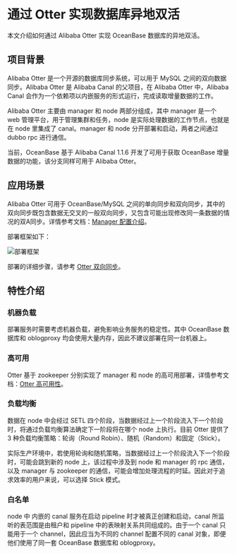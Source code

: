 # 通过 Otter 实现数据库异地双活

本文介绍如何通过 Alibaba Otter 实现 OceanBase 数据库的异地双活。

## 项目背景

Alibaba Otter 是一个开源的数据库同步系统，可以用于 MySQL 之间的双向数据同步。Alibaba Otter 是 Alibaba Canal 的父项目，在 Alibaba Otter 中，Alibaba Canal 会作为一个依赖项以内嵌服务的形式运行，完成读取增量数据的工作。

Alibaba Otter 主要由 manager 和 node 两部分组成，其中 manager 是一个 web 管理平台，用于管理集群和任务，node 是实际处理数据的工作节点，也就是在 node 里集成了 canal。manager 和 node 分开部署和启动，两者之间通过 dubbo rpc 进行通信。

当前，OceanBase 基于 Alibaba Canal 1.1.6 开发了可用于获取 OceanBase 增量数据的功能，该分支同样可用于 Alibaba Otter。

## 应用场景

Alibaba Otter 可用于 OceanBase/MySQL 之间的单向同步和双向同步，其中的双向同步既包含数据无交叉的一般双向同步，又包含可能出现修改同一条数据的情况的双A同步。详情参考文档：[Manager 配置介绍](https://github.com/alibaba/otter/wiki/Manager%E9%85%8D%E7%BD%AE%E4%BB%8B%E7%BB%8D)。

部署框架如下：

![部署框架](https://obbusiness-private.oss-cn-shanghai.aliyuncs.com/doc/img/observer/V3.1.4/zh-CN/course/use-otter-to-keep-double-online/1.%E9%83%A8%E7%BD%B2%E6%A1%86%E6%9E%B6.png)

部署的详细步骤，请参考 [Otter 双向同步](https://github.com/oceanbase/canal/wiki/otter%E5%8F%8C%E5%90%91%E5%90%8C%E6%AD%A5)。

## 特性介绍

### 机器负载

部署服务时需要考虑机器负载，避免影响业务服务的稳定性。其中 OceanBase 数据库和 oblogproxy 均会使用大量内存，因此不建议部署在同一台机器上。

### 高可用

Otter 基于 zookeeper 分别实现了 manager 和 node 的高可用部署，详情参考文档：[Otter 高可用性](https://github.com/alibaba/otter/wiki/Otter%E9%AB%98%E5%8F%AF%E7%94%A8%E6%80%A7)。

### 负载均衡

数据在 node 中会经过 SETL 四个阶段，当数据经过上一个阶段流入下一个阶段时，将通过负载均衡算法确定下一阶段将在哪个 node 上执行。目前 Otter 提供了 3 种负载均衡策略：轮询（Round Robin）、随机（Random）和固定（Stick）。

实际生产环境中，若使用轮询和随机策略，当数据经过上一个阶段流入下一个阶段时，可能会跳到新的 node 上，该过程中涉及到 node 和 manager 的 rpc 通信，以及 manager 与 zookeeper 的通信，可能会增加处理流程的时延。因此对于追求效率的用户来说，可以选择 Stick 模式。

### 白名单

node 中 内嵌的 canal 服务在启动 pipeline 时才被真正创建和启动，canal 所监听的表范围是由租户和 pipeline 中的表映射关系共同组成的。由于一个 canal 只能用于一个 channel，因此应当为不同的 channel 配置不同的 canal 对象，即便他们使用了同一套 OceanBase 数据库和 oblogproxy。
